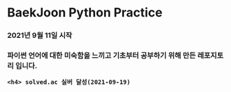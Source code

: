 <h1> BaekJoon Python Practice
    <h3> 2021년 9월 11일 시작
    <h3> 파이썬 언어에 대한 미숙함을 느끼고 기초부터 공부하기 위해 만든 레포지토리 입니다.
 
    <h4> solved.ac 실버 달성(2021-09-19)